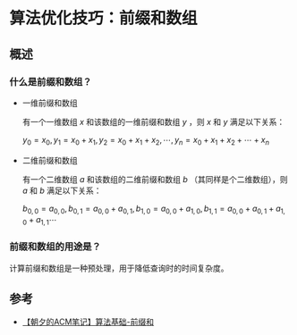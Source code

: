 # 算法优化技巧：前缀和数组

## 概述

### 什么是前缀和数组？

- 一维前缀和数组

    有一个一维数组 $x$ 和该数组的一维前缀和数组 $y$ ，则 $x$ 和 $y$ 满足以下关系：

    $y_0=x_0, y_1=x_0+x_1, y_2=x_0+x_1+x_2, \cdots, y_n=x_0+x_1+x_2+ \cdots +x_n$

- 二维前缀和数组

    有一个二维数组 $a$ 和该数组的二维前缀和数组 $b$ （其同样是个二维数组），则 $a$ 和 $b$ 满足以下关系：

    $b_{0,0}=a_{0,0}, b_{0,1}=a_{0,0}+a_{0,1}, b_{1,0}=a_{0,0}+a_{1,0}, b_{1,1}=a_{0,0}+a_{0,1}+a_{1,0}+a_{1,1} \cdots$

### 前缀和数组的用途是？

计算前缀和数组是一种预处理，用于降低查询时的时间复杂度。

## 参考

- [【朝夕的ACM笔记】算法基础-前缀和](https://zhuanlan.zhihu.com/p/117569086)
